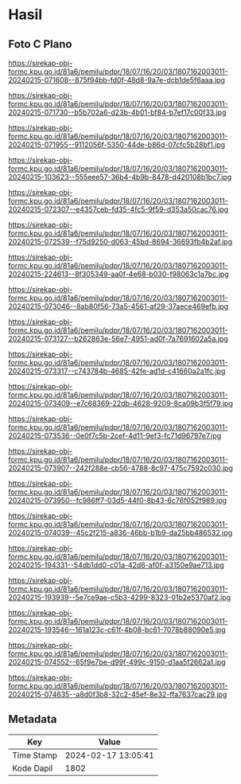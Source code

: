 # Hasil

## Foto C Plano

https://sirekap-obj-formc.kpu.go.id/81a6/pemilu/pdpr/18/07/16/20/03/1807162003011-20240215-071608--875f94bb-fd0f-48d8-9a7e-dcb1de5f6aaa.jpg

https://sirekap-obj-formc.kpu.go.id/81a6/pemilu/pdpr/18/07/16/20/03/1807162003011-20240215-071730--b5b702a6-d23b-4b01-bf84-b7ef17c00f33.jpg

https://sirekap-obj-formc.kpu.go.id/81a6/pemilu/pdpr/18/07/16/20/03/1807162003011-20240215-071955--9112056f-5350-44de-b86d-07cfc5b28bf1.jpg

https://sirekap-obj-formc.kpu.go.id/81a6/pemilu/pdpr/18/07/16/20/03/1807162003011-20240215-103623--555eee57-36b4-4b9b-8478-d420108b1bc7.jpg

https://sirekap-obj-formc.kpu.go.id/81a6/pemilu/pdpr/18/07/16/20/03/1807162003011-20240215-072307--e4357ceb-fd35-4fc5-9f59-d353a50cac76.jpg

https://sirekap-obj-formc.kpu.go.id/81a6/pemilu/pdpr/18/07/16/20/03/1807162003011-20240215-072539--f75d9250-d063-45bd-8694-36693fb4b2af.jpg

https://sirekap-obj-formc.kpu.go.id/81a6/pemilu/pdpr/18/07/16/20/03/1807162003011-20240215-224613--8f305349-aa0f-4e68-b030-f98063c1a7bc.jpg

https://sirekap-obj-formc.kpu.go.id/81a6/pemilu/pdpr/18/07/16/20/03/1807162003011-20240215-073046--8ab80f56-73a5-4561-af29-37aece469efb.jpg

https://sirekap-obj-formc.kpu.go.id/81a6/pemilu/pdpr/18/07/16/20/03/1807162003011-20240215-073127--b262863e-56e7-4951-ad0f-7a7691602a5a.jpg

https://sirekap-obj-formc.kpu.go.id/81a6/pemilu/pdpr/18/07/16/20/03/1807162003011-20240215-073317--c743784b-4685-42fe-ad1d-c41660a2a1fc.jpg

https://sirekap-obj-formc.kpu.go.id/81a6/pemilu/pdpr/18/07/16/20/03/1807162003011-20240215-073409--e7c68369-22db-4628-9209-8ca09b3f5f79.jpg

https://sirekap-obj-formc.kpu.go.id/81a6/pemilu/pdpr/18/07/16/20/03/1807162003011-20240215-073536--0e0f7c5b-2cef-4d11-9ef3-fc71d96797e7.jpg

https://sirekap-obj-formc.kpu.go.id/81a6/pemilu/pdpr/18/07/16/20/03/1807162003011-20240215-073907--242f288e-cb56-4788-8c97-475c7592c030.jpg

https://sirekap-obj-formc.kpu.go.id/81a6/pemilu/pdpr/18/07/16/20/03/1807162003011-20240215-073950--fc986ff7-03d5-44f0-8b43-6c76f052f989.jpg

https://sirekap-obj-formc.kpu.go.id/81a6/pemilu/pdpr/18/07/16/20/03/1807162003011-20240215-074039--45c2f215-a836-46bb-b1b9-da25bb486532.jpg

https://sirekap-obj-formc.kpu.go.id/81a6/pemilu/pdpr/18/07/16/20/03/1807162003011-20240215-194331--54db1dd0-c01a-42d6-af0f-a3150e9ae713.jpg

https://sirekap-obj-formc.kpu.go.id/81a6/pemilu/pdpr/18/07/16/20/03/1807162003011-20240215-193939--5e7ce9ae-c5b3-4299-8323-01b2e5370af2.jpg

https://sirekap-obj-formc.kpu.go.id/81a6/pemilu/pdpr/18/07/16/20/03/1807162003011-20240215-193546--161a123c-c61f-4b08-bc61-7078b88090e5.jpg

https://sirekap-obj-formc.kpu.go.id/81a6/pemilu/pdpr/18/07/16/20/03/1807162003011-20240215-074552--65f9e7be-d99f-499c-9150-d1aa5f2662a1.jpg

https://sirekap-obj-formc.kpu.go.id/81a6/pemilu/pdpr/18/07/16/20/03/1807162003011-20240215-074635--a8d0f3b8-32c2-45ef-8e32-ffa7637cac29.jpg


## Metadata

| Key        | Value               |
| ---------- | ------------------- |
| Time Stamp | 2024-02-17 13:05:41 |
| Kode Dapil | 1802                |



